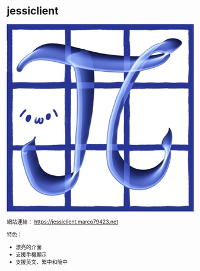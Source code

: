 # jessiclient

![jessiclient](./logo.jpg)

網站連結： https://jessiclient.marco79423.net

特色：

* 漂亮的介面
* 支援手機顯示
* 支援英文、繁中和簡中
